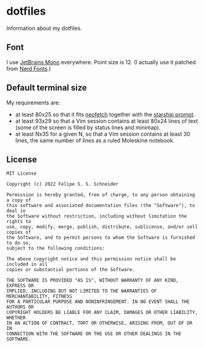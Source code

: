 # dotfiles

Information about my dotfiles.

## Font

I use [JetBrains Mono](https://www.jetbrains.com/lp/mono/) everywhere.
Point size is 12.
(I actually use it patched from
[Nerd Fonts](https://www.nerdfonts.com/font-downloads).)

## Default terminal size

My requirements are:
- at least 80x25 so that it fits
  [neofetch](https://github.com/dylanaraps/neofetch) together with the
  [starship prompt](https://starship.rs/).
- at least 93x29 so that a Vim session contains at least 80x24 lines of text
  (some of the screen is filled by status lines and minimap).
- at least Nx35 for a given N, so that a Vim session contains at least 30
  lines, the same number of lines as a ruled Moleskine notebook.

## License

```
MIT License

Copyright (c) 2022 Felipe S. S. Schneider

Permission is hereby granted, free of charge, to any person obtaining a copy of
this software and associated documentation files (the "Software"), to deal in
the Software without restriction, including without limitation the rights to
use, copy, modify, merge, publish, distribute, sublicense, and/or sell copies of
the Software, and to permit persons to whom the Software is furnished to do so,
subject to the following conditions:

The above copyright notice and this permission notice shall be included in all
copies or substantial portions of the Software.

THE SOFTWARE IS PROVIDED "AS IS", WITHOUT WARRANTY OF ANY KIND, EXPRESS OR
IMPLIED, INCLUDING BUT NOT LIMITED TO THE WARRANTIES OF MERCHANTABILITY, FITNESS
FOR A PARTICULAR PURPOSE AND NONINFRINGEMENT. IN NO EVENT SHALL THE AUTHORS OR
COPYRIGHT HOLDERS BE LIABLE FOR ANY CLAIM, DAMAGES OR OTHER LIABILITY, WHETHER
IN AN ACTION OF CONTRACT, TORT OR OTHERWISE, ARISING FROM, OUT OF OR IN
CONNECTION WITH THE SOFTWARE OR THE USE OR OTHER DEALINGS IN THE SOFTWARE.
```
